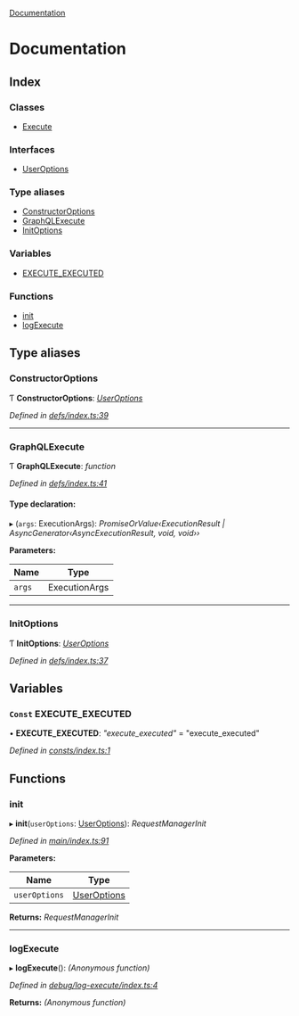 [Documentation](README.md)

# Documentation

## Index

### Classes

* [Execute](classes/execute.md)

### Interfaces

* [UserOptions](interfaces/useroptions.md)

### Type aliases

* [ConstructorOptions](README.md#constructoroptions)
* [GraphQLExecute](README.md#graphqlexecute)
* [InitOptions](README.md#initoptions)

### Variables

* [EXECUTE_EXECUTED](README.md#const-execute_executed)

### Functions

* [init](README.md#init)
* [logExecute](README.md#logexecute)

## Type aliases

###  ConstructorOptions

Ƭ **ConstructorOptions**: *[UserOptions](interfaces/useroptions.md)*

*Defined in [defs/index.ts:39](https://github.com/badbatch/graphql-box/blob/1dcbc7d/packages/execute/src/defs/index.ts#L39)*

___

###  GraphQLExecute

Ƭ **GraphQLExecute**: *function*

*Defined in [defs/index.ts:41](https://github.com/badbatch/graphql-box/blob/1dcbc7d/packages/execute/src/defs/index.ts#L41)*

#### Type declaration:

▸ (`args`: ExecutionArgs): *PromiseOrValue‹ExecutionResult | AsyncGenerator‹AsyncExecutionResult, void, void››*

**Parameters:**

Name | Type |
------ | ------ |
`args` | ExecutionArgs |

___

###  InitOptions

Ƭ **InitOptions**: *[UserOptions](interfaces/useroptions.md)*

*Defined in [defs/index.ts:37](https://github.com/badbatch/graphql-box/blob/1dcbc7d/packages/execute/src/defs/index.ts#L37)*

## Variables

### `Const` EXECUTE_EXECUTED

• **EXECUTE_EXECUTED**: *"execute_executed"* = "execute_executed"

*Defined in [consts/index.ts:1](https://github.com/badbatch/graphql-box/blob/1dcbc7d/packages/execute/src/consts/index.ts#L1)*

## Functions

###  init

▸ **init**(`userOptions`: [UserOptions](interfaces/useroptions.md)): *RequestManagerInit*

*Defined in [main/index.ts:91](https://github.com/badbatch/graphql-box/blob/1dcbc7d/packages/execute/src/main/index.ts#L91)*

**Parameters:**

Name | Type |
------ | ------ |
`userOptions` | [UserOptions](interfaces/useroptions.md) |

**Returns:** *RequestManagerInit*

___

###  logExecute

▸ **logExecute**(): *(Anonymous function)*

*Defined in [debug/log-execute/index.ts:4](https://github.com/badbatch/graphql-box/blob/1dcbc7d/packages/execute/src/debug/log-execute/index.ts#L4)*

**Returns:** *(Anonymous function)*
